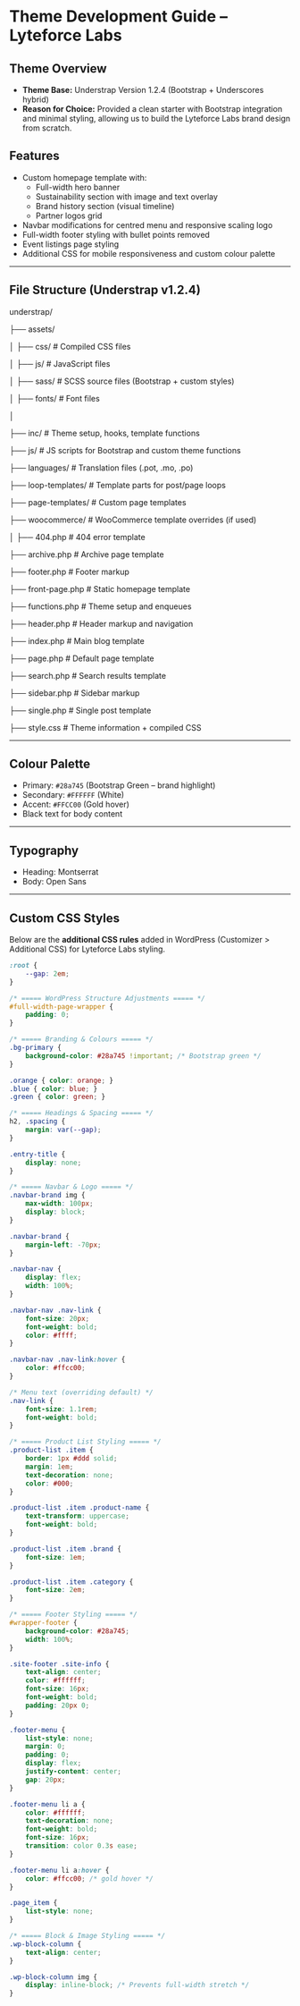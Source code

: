 # Theme Development Guide – Lyteforce Labs

## Theme Overview
- **Theme Base:** Understrap Version 1.2.4 (Bootstrap + Underscores hybrid)
- **Reason for Choice:** Provided a clean starter with Bootstrap integration and minimal styling, allowing us to build the Lyteforce Labs brand design from scratch.

## Features
- Custom homepage template with:
  - Full-width hero banner
  - Sustainability section with image and text overlay
  - Brand history section (visual timeline)
  - Partner logos grid
- Navbar modifications for centred menu and responsive scaling logo
- Full-width footer styling with bullet points removed
- Event listings page styling
- Additional CSS for mobile responsiveness and custom colour palette

---

## File Structure (Understrap v1.2.4)
understrap/

├── assets/

│ ├── css/ # Compiled CSS files

│ ├── js/ # JavaScript files

│ ├── sass/ # SCSS source files (Bootstrap + custom styles)

│ ├── fonts/ # Font files

│

├── inc/ # Theme setup, hooks, template functions

├── js/ # JS scripts for Bootstrap and custom theme functions

├── languages/ # Translation files (.pot, .mo, .po)

├── loop-templates/ # Template parts for post/page loops

├── page-templates/ # Custom page templates

├── woocommerce/ # WooCommerce template overrides (if used)

│
├── 404.php # 404 error template

├── archive.php # Archive page template

├── footer.php # Footer markup

├── front-page.php # Static homepage template

├── functions.php # Theme setup and enqueues

├── header.php # Header markup and navigation

├── index.php # Main blog template

├── page.php # Default page template

├── search.php # Search results template

├── sidebar.php # Sidebar markup

├── single.php # Single post template

├── style.css # Theme information + compiled CSS


---

## Colour Palette
- Primary: `#28a745` (Bootstrap Green – brand highlight)
- Secondary: `#FFFFFF` (White)
- Accent: `#FFCC00` (Gold hover)
- Black text for body content

---

## Typography
- Heading: Montserrat
- Body: Open Sans

---

## Custom CSS Styles

Below are the **additional CSS rules** added in WordPress (Customizer > Additional CSS) for Lyteforce Labs styling.

```css
:root {
    --gap: 2em;
}

/* ===== WordPress Structure Adjustments ===== */
#full-width-page-wrapper {
    padding: 0;
}

/* ===== Branding & Colours ===== */
.bg-primary {
    background-color: #28a745 !important; /* Bootstrap green */
}

.orange { color: orange; }
.blue { color: blue; }
.green { color: green; }

/* ===== Headings & Spacing ===== */
h2, .spacing {
    margin: var(--gap);
}

.entry-title {
    display: none;
}

/* ===== Navbar & Logo ===== */
.navbar-brand img {
    max-width: 100px;
    display: block;
}

.navbar-brand {
    margin-left: -70px;
}

.navbar-nav {
    display: flex;
    width: 100%;
}

.navbar-nav .nav-link {
    font-size: 20px;
    font-weight: bold;
    color: #ffff;
}

.navbar-nav .nav-link:hover {
    color: #ffcc00;
}

/* Menu text (overriding default) */
.nav-link {
    font-size: 1.1rem; 
    font-weight: bold;
}

/* ===== Product List Styling ===== */
.product-list .item {
    border: 1px #ddd solid;
    margin: 1em;
    text-decoration: none;
    color: #000;
}

.product-list .item .product-name {
    text-transform: uppercase;
    font-weight: bold;
}

.product-list .item .brand {
    font-size: 1em;
}

.product-list .item .category {
    font-size: 2em;
}

/* ===== Footer Styling ===== */
#wrapper-footer {
    background-color: #28a745;
    width: 100%;
}

.site-footer .site-info {
    text-align: center;
    color: #ffffff;
    font-size: 16px;
    font-weight: bold;
    padding: 20px 0;
}

.footer-menu {
    list-style: none;
    margin: 0;
    padding: 0;
    display: flex;
    justify-content: center;
    gap: 20px;
}

.footer-menu li a {
    color: #ffffff;
    text-decoration: none;
    font-weight: bold;
    font-size: 16px;
    transition: color 0.3s ease;
}

.footer-menu li a:hover {
    color: #ffcc00; /* gold hover */
}

.page_item {
    list-style: none;
}

/* ===== Block & Image Styling ===== */
.wp-block-column {
    text-align: center;
}

.wp-block-column img {
    display: inline-block; /* Prevents full-width stretch */
}
